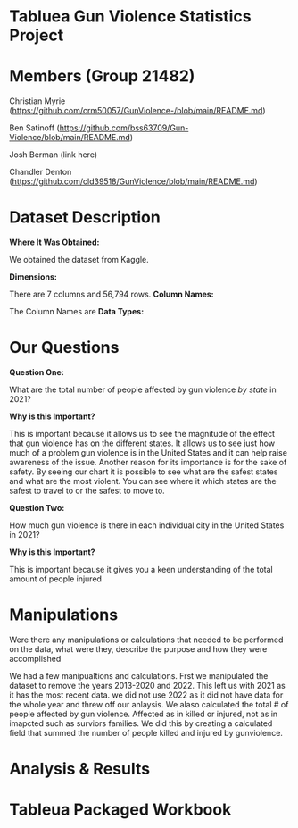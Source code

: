 # **Tabluea Gun Violence Statistics Project**



# **Members (Group 21482)**

Christian Myrie (https://github.com/crm50057/GunViolence-/blob/main/README.md)

Ben Satinoff (https://github.com/bss63709/Gun-Violence/blob/main/README.md)

Josh Berman (link here)

Chandler Denton (https://github.com/cld39518/GunViolence/blob/main/README.md)

# **Dataset Description**
**Where It Was Obtained:**

We obtained the dataset from Kaggle. 

**Dimensions:**

There are 7 columns and 56,794 rows. 
**Column Names:**

The Column Names are 
**Data Types:**


# **Our Questions**
**Question One:**

What are the total number of people affected by gun violence _by state_ in 2021?

**Why is this Important?**

This is important because it allows us to see the magnitude of the effect that gun violence has on the different states. It allows us to see just how much of a problem gun violence is in the United States and it can help raise awareness of the issue. Another reason for its importance is for the sake of safety. By seeing our chart it is possible to see what are the safest states and what are the most violent. You can see where it which states are the safest to travel to or the safest to move to.

**Question Two:**

How much gun violence is there in each individual city in the United States in 2021?

**Why is this Important?**

This is important because it gives you a keen understanding of the total amount of people injured 

# **Manipulations**

Were there any manipulations or calculations that needed to be performed on the data, what were
they, describe the purpose and how they were accomplished

We had a few manipualtions and calculations. Frst we manipulated the dataset to remove the years 2013-2020 and 2022. This left us with 2021 as it has the most recent data. we did not use 2022 as it did not have data for the whole year and threw off our anlaysis. We alaso calculated the total # of people affected by gun violence. Affected as in killed or injured, not as in imapcted such as surviors families. We did this by creating a calculated field that summed the number of people killed and injured by gunviolence. 

# **Analysis & Results**

# **Tableua Packaged Workbook**
